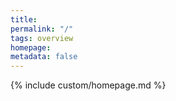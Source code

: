 ```yaml
---
title: 
permalink: "/"
tags: overview
homepage: 
metadata: false
---
```



{% include custom/homepage.md %}
